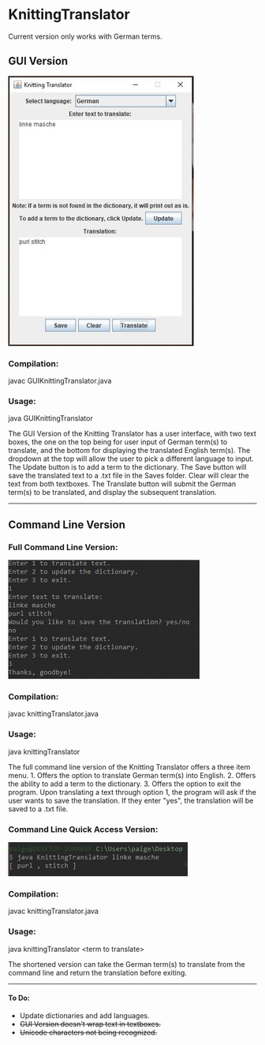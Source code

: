 # KnittingTranslator

Current version only works with German terms.

## GUI Version
![alt text](https://github.com/NotQuiteHeroes/Resources/blob/master/ScreenShots/GUIKnittingTranslator.JPG "GUI Version")
### Compilation:
javac GUIKnittingTranslator.java
### Usage:
java GUIKnittingTranslator


The GUI Version of the Knitting Translator has a user interface, with two text boxes, the one on the top being for user input of German term(s) to translate, and the bottom for displaying the translated English term(s).
The dropdown at the top will allow the user to pick a different language to input.
The Update button is to add a term to the dictionary. The Save button will save the translated text to a .txt file in the Saves folder.
Clear will clear the text from both textboxes.
The Translate button will submit the German term(s) to be translated, and display the subsequent translation.
***
## Command Line Version
### Full Command Line Version:
![alt text](https://github.com/NotQuiteHeroes/Resources/blob/master/ScreenShots/knittingTranslator1.JPG "GUI Version")
### Compilation:
javac knittingTranslator.java
### Usage:
java knittingTranslator


The full command line version of the Knitting Translator offers a three item menu. 1. Offers the option to translate German term(s) into English. 2. Offers the ability to add a term to the dictionary. 3. Offers the option to exit the program.
Upon translating a text through option 1, the program will ask if the user wants to save the translation. If they enter "yes", the translation will be saved to a .txt file. 
### Command Line Quick Access Version:
![alt text](https://github.com/NotQuiteHeroes/Resources/blob/master/ScreenShots/knittingTranslator2.JPG "GUI Version")
### Compilation:
javac knittingTranslator.java
### Usage:
java knittingTranslator \<term to translate\>
  
The shortened version can take the German term(s) to translate from the command line and return the translation before exiting. 
***
#### To Do:
+ Update dictionaries and add languages.
+ <strike>GUI Version doesn't wrap text in textboxes.
+ <strike>Unicode characters not being recognized.
